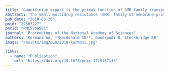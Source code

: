 ```yaml
---
title: "Guanidinium export is the primal function of SMR family transporters"
abstract: 'The small multidrug resistance (SMR) family of membrane proteins is prominent because of its rare dual topology architecture, simplicity, and small size. Its best studied member, EmrE, is an important model system in several fields related to membrane protein biology, from evolution to mechanism. But despite decades of work on these multidrug transporters, the native function of the SMR family has remained a mystery, and many highly similar SMR homologs do not transport drugs at all. Here we establish that representative SMR proteins, selected from each of the major clades in the phylogeny, function as guanidinium ion exporters. Drug-exporting SMRs are all clustered in a single minority clade. Using membrane transport experiments, we show that these guanidinium exporters, which we term Gdx, are very selective for guanidinium and strictly and stoichiometrically couple its export with the import of two protons. These findings draw important mechanistic distinctions with the notably promiscuous and weakly coupled drug exporters like EmrE.'
pub_date: "2018-03-20"
pmid: "29507227"
pmcid: "PMC5866581"
journal: 'Proceedings of the National Academy of Sciences'
authors: 'Kermani AA, **Macdonald CB**, Gundepudi R, Stockbridge RB'
image: "/assets/img/pub/2018-kermani.jpg"

links:
  - name: "Publication"
    url: "https://doi.org/10.1073/pnas.1719187115"
---
```

